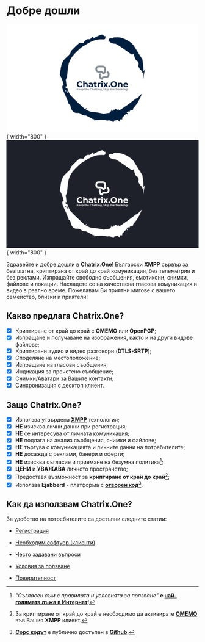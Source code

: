 # Добре дошли

![Добре дошли](resources/img/welcome-wh.jpeg#only-light){ width="800" }
![Добре дошли](resources/img/welcome-bk.jpeg#only-dark){ width="800" }

Здравейте и добре дошли в **Chatrix.One**! Български **XMPP** сървър за безплатна, криптирана от край до край комуникация, без телеметрия и без реклами. Изпращайте свободно съобщения, емотикони, снимки, файлове и локации. Насладете се на качествена гласова комуникация и видео в реално време. Пожелавам Ви приятни мигове с вашето семейство, близки и приятели!

## Какво предлага **Chatrix.One?**

- [x] Криптиране от край до край с **OMEMO** или **OpenPGP**;
- [x] Изпращане и получаване на изображения, както и на други видове файлове;
- [x] Криптирани аудио и видео разговори (**DTLS-SRTP**);
- [x] Споделяне на местоположение;
- [x] Изпращане на гласови съобщения;
- [x] Индикация за прочетено съобщение;
- [x] Снимки/Аватари за Вашите контакти;
- [x] Синхронизация с десктоп клиент.

## Защо **Chatrix.One?**

- [x] Използва утвърдена [**XMPP**](https://xmpp.org/about/technology-overview/) технология;
- [x] **НЕ** изисква лични данни при регистрация;
- [x] **НЕ** се интересува от личната комуникация;
- [x] **НЕ** подлага на анализ съобщения, снимки и файлове;
- [x] **НЕ** търгува с комуникацията и личните данни на потребителите;
- [x] **НЕ** досажда с реклами, банери и оферти;
- [x] **НЕ** изисква съгласие и приемане на безумна политика[^1];
- [x] **ЦЕНИ** и **УВАЖАВА** личното пространство;
- [x] Предоставя възможност за **криптиране от край до край**[^2];
- [x] Използва **Ejabberd** - платформа с [**отворен код**](https://bg.wikipedia.org/wiki/Софтуер_с_отворен_код)[^3].

[^1]: *"Съгласен съм с правилата и условията за ползване"* **е [най-голямата лъжа в Интернет](https://www.biggestlieonline.com/)**!

[^2]: За криптиране от край до край е необходимо да активирате [**OMEMO**](https://docs.chatrix.one/faq/#omemo) във Вашия **XMPP** клиент.

[^3]: [**Сорс кодът**](https://bg.wikipedia.org/wiki/Изходен_код) е публично достъпен в [**Github**](https://github.com/processone/ejabberd).

## Как да използвам **Chatrix.One**?

За удобство на потребителите са достъпни следните статии:

- [Регистрация](https://docs.chatrix.one/account/registration/)

- [Необходим софтуер (клиенти)](https://docs.chatrix.one/clients/)

- [Често задавани въпроси](https://docs.chatrix.one/faq/)

- [Условия за ползване](https://docs.chatrix.one/terms/)

- [Поверителност](https://docs.chatrix.one/privacy/)
